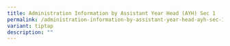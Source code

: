 ```yaml
---
title: Administration Information by Assistant Year Head (AYH) Sec 1
permalink: /administration-information-by-assistant-year-head-ayh-sec-1/
variant: tiptap
description: ""
---
```

